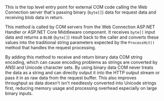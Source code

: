 ﻿This is the top level entry point for external COM code calling the Web Connection server that's passing binary (`byte[]`) data for request data and receiving blob data in return.

This method is called by COM servers from the Web Connection ASP.NET Handler or ASP.NET Core Middleware component. It receives `byte[]` input data and returns a `BLOB` (`byte[]`) result back to the caller and converts these values into the traditional string parameters expected by the `ProcessHit()`  method that handles the request processing. 

By adding this method to receive and return binary data COM string encoding, which can cause encoding problems as strings are converted by ANSI and Unicode character sets. By using binary data COM never treats the data as a string and can directly output it into the HTTP output stream or pass it in as raw data from the request buffer. This also improves throughput as data doesn't isn't needlessly converted into Unicode strings first, reducing memory usage and processing overhead especially on large binary inputs.